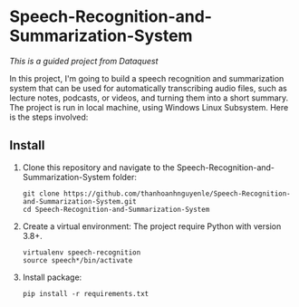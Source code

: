 # Speech-Recognition-and-Summarization-System
*This is a guided project from Dataquest*

In this project, I'm going to build a speech recognition and summarization system that can be used for automatically transcribing audio files, such as lecture notes, podcasts, or videos, and turning them into a short summary. The project is run in local machine, using Windows Linux Subsystem. Here is the steps involved: 

## Install
1. Clone this repository and navigate to the Speech-Recognition-and-Summarization-System folder:
   ```
   git clone https://github.com/thanhoanhnguyenle/Speech-Recognition-and-Summarization-System.git
   cd Speech-Recognition-and-Summarization-System
   ```
2. Create a virtual environment:
   The project require Python with version 3.8+.
   ```
   virtualenv speech-recognition
   source speech*/bin/activate
   ```
3. Install package:
   ```
   pip install -r requirements.txt
   ``` 
